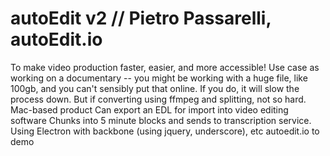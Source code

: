 # autoEdit v2 // Pietro Passarelli, autoEdit.io




To make video production faster, easier, and more accessible!
Use case as working on a documentary -- you might be working with a huge file, like 100gb, and you can't sensibly put that online. If you do, it will slow the process down. But if converting using ffmpeg and splitting, not so hard.
Mac-based product
Can export an EDL for import into video editing software
Chunks into 5 minute blocks and sends to transcription service.
Using Electron with backbone (using jquery, underscore), etc
autoedit.io to demo 
